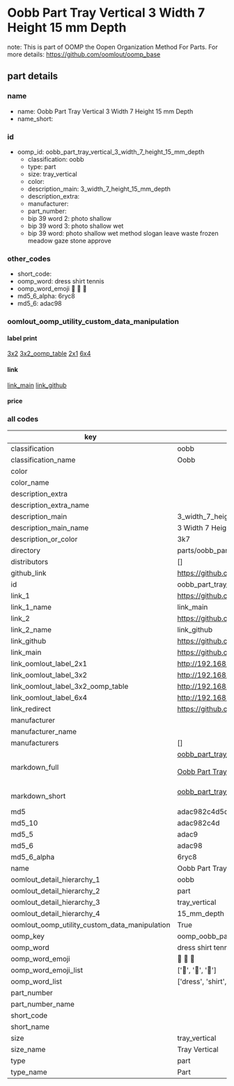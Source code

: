 # Oobb Part Tray Vertical 3 Width 7 Height 15 mm Depth  

note: This is part of OOMP the Oopen Organization Method For Parts. For more details: https://github.com/oomlout/oomp_base

##  part details
  







### name
* name: Oobb Part Tray Vertical 3 Width 7 Height 15 mm Depth
* name_short: 
### id
* oomp_id: oobb_part_tray_vertical_3_width_7_height_15_mm_depth
  * classification: oobb
  * type: part
  * size: tray_vertical
  * color: 
  * description_main: 3_width_7_height_15_mm_depth
  * description_extra: 
  * manufacturer: 
  * part_number: 
  * bip 39 word 2: photo shallow
  * bip 39 word 3: photo shallow wet
  * bip 39 word: photo shallow wet method slogan leave waste frozen meadow gaze stone approve

### other_codes
* short_code: 
* oomp_word: dress shirt tennis
* oomp_word_emoji :dress: :shirt: :tennis:
* md5_6_alpha: 6ryc8
* md5_6: adac98






### oomlout_oomp_utility_custom_data_manipulation
#### label print
[3x2](http://192.168.1.245:1112/?label=oomp%206ryc8)
[3x2_oomp_table](http://192.168.1.108:1112/?label=oomp%206ryc8)
[2x1](http://192.168.1.242:1112/?label=oomp%206ryc8)
[6x4](http://192.168.1.55:1112/?label=oomp%206ryc8)    

#### link

[link_main](https://github.com/oomlout/oomlout_oomp_version_1_messy/tree/main/parts/oobb_part_tray_vertical_3_width_7_height_15_mm_depth) [link_github](https://github.com/oomlout/oomlout_oomp_version_1_messy/tree/main/parts/oobb_part_tray_vertical_3_width_7_height_15_mm_depth)                             

#### price







### all codes 
| key | value |  
| --- | --- |  
| classification | oobb |  
| classification_name | Oobb |  
| color |  |  
| color_name |  |  
| description_extra |  |  
| description_extra_name |  |  
| description_main | 3_width_7_height_15_mm_depth |  
| description_main_name | 3 Width 7 Height 15 mm Depth |  
| description_or_color | 3k7 |  
| directory | parts/oobb_part_tray_vertical_3_width_7_height_15_mm_depth |  
| distributors | [] |  
| github_link | https://github.com/oomlout/oomlout_oomp_part_src/tree/main/parts/oobb_part_tray_vertical_3_width_7_height_15_mm_depth |  
| id | oobb_part_tray_vertical_3_width_7_height_15_mm_depth |  
| link_1 | https://github.com/oomlout/oomlout_oomp_version_1_messy/tree/main/parts/oobb_part_tray_vertical_3_width_7_height_15_mm_depth |  
| link_1_name | link_main |  
| link_2 | https://github.com/oomlout/oomlout_oomp_version_1_messy/tree/main/parts/oobb_part_tray_vertical_3_width_7_height_15_mm_depth |  
| link_2_name | link_github |  
| link_github | https://github.com/oomlout/oomlout_oomp_version_1_messy/tree/main/parts/oobb_part_tray_vertical_3_width_7_height_15_mm_depth |  
| link_main | https://github.com/oomlout/oomlout_oomp_version_1_messy/tree/main/parts/oobb_part_tray_vertical_3_width_7_height_15_mm_depth |  
| link_oomlout_label_2x1 | http://192.168.1.242:1112/?label=oomp%206ryc8 |  
| link_oomlout_label_3x2 | http://192.168.1.245:1112/?label=oomp%206ryc8 |  
| link_oomlout_label_3x2_oomp_table | http://192.168.1.108:1112/?label=oomp%206ryc8 |  
| link_oomlout_label_6x4 | http://192.168.1.55:1112/?label=oomp%206ryc8 |  
| link_redirect | https://github.com/oomlout/oomlout_oomp_version_1_messy/tree/main/parts/oobb_part_tray_vertical_3_width_7_height_15_mm_depth |  
| manufacturer |  |  
| manufacturer_name |  |  
| manufacturers | [] |  
| markdown_full | [oobb_part_tray_vertical_3_width_7_height_15_mm_depth](none)<br>[](none)<br>[Oobb Part Tray Vertical 3 Width 7 Height 15 Mm Depth](none)<br><br> |  
| markdown_short | [oobb_part_tray_vertical_3_width_7_height_15_mm_depth](none)<br><br> |  
| md5 | adac982c4d5dbef5fbe5f8c3f331451d |  
| md5_10 | adac982c4d |  
| md5_5 | adac9 |  
| md5_6 | adac98 |  
| md5_6_alpha | 6ryc8 |  
| name | Oobb Part Tray Vertical 3 Width 7 Height 15 mm Depth |  
| oomlout_detail_hierarchy_1 | oobb |  
| oomlout_detail_hierarchy_2 | part |  
| oomlout_detail_hierarchy_3 | tray_vertical |  
| oomlout_detail_hierarchy_4 | 15_mm_depth |  
| oomlout_oomp_utility_custom_data_manipulation | True |  
| oomp_key | oomp_oobb_part_tray_vertical_3_width_7_height_15_mm_depth |  
| oomp_word | dress shirt tennis |  
| oomp_word_emoji | :dress: :shirt: :tennis: |  
| oomp_word_emoji_list | [':dress:', ':shirt:', ':tennis:'] |  
| oomp_word_list | ['dress', 'shirt', 'tennis'] |  
| part_number |  |  
| part_number_name |  |  
| short_code |  |  
| short_name |  |  
| size | tray_vertical |  
| size_name | Tray Vertical |  
| type | part |  
| type_name | Part |  
